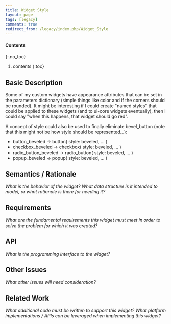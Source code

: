 ```yaml
---
title: Widget Style
layout: page
tags: [legacy]
comments: true
redirect_from: /legacy/index.php/Widget_Style
---
```

#### Contents
{:.no_toc}
1. contents
{:toc}

## Basic Description

Some of my custom widgets have appearance attributes that can be set in the parameters dictionary (simple things like color and if the corners should be rounded). It might be interesting if I could create "named styles" that could be applied to these widgets (and to ui-core widgets eventually), then I could say "when this happens, that widget should go red".

A concept of style could also be used to finally eliminate bevel_button (note that this might not be how style should be represented...):
* button_beveled -> button( style: beveled, ... )
* checkbox_beveled -> checkbox( style: beveled, ... )
* radio_button_beveled -> radio_button( style: beveled, ... )
* popup_beveled -> popup( style: beveled, ... )

## Semantics / Rationale

_What is the behavior of the widget? What data structure is it intended to model, or what rationale is there for needing it?_

## Requirements

_What are the fundamental requirements this widget must meet in order to solve the problem for which it was created?_

## API

_What is the programming interface to the widget?_

## Other Issues

_What other issues will need consideration?_

## Related Work

_What additional code must be written to support this widget? What platform implementations / APIs can be leveraged when implementing this widget?_
